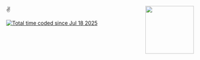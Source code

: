 <!--## Hi there 👋

Backend Developer | Python & Django  <br>
Curently learning Java

<hr>

ALIVE :
ﮩ٨ـﮩﮩ٨ﮩـ٨ـﮩﮩ٨ـ
<br>
-->
<p align="left">
  <img src="anna.png" align="right" width="130" />
  ✌ <br>

<a href="https://wakatime.com/@16facae8-f7c3-4337-9eaa-c0b11b6a495c"><img src="https://wakatime.com/badge/user/16facae8-f7c3-4337-9eaa-c0b11b6a495c.svg" alt="Total time coded since Jul 18 2025" /></a>



<!--
**justlivefree/justlivefree** is a ✨ _special_ ✨ repository because its `README.md` (this file) appears on your GitHub profile.

Here are some ideas to get you started:

- 🔭 I’m currently working on ...
- 🌱 I’m currently learning ...
- 👯 I’m looking to collaborate on ...
- 🤔 I’m looking for help with ...
- 💬 Ask me about ...
- 📫 How to reach me: ...
- 😄 Pronouns: ...
- ⚡ Fun fact: ...
-->
